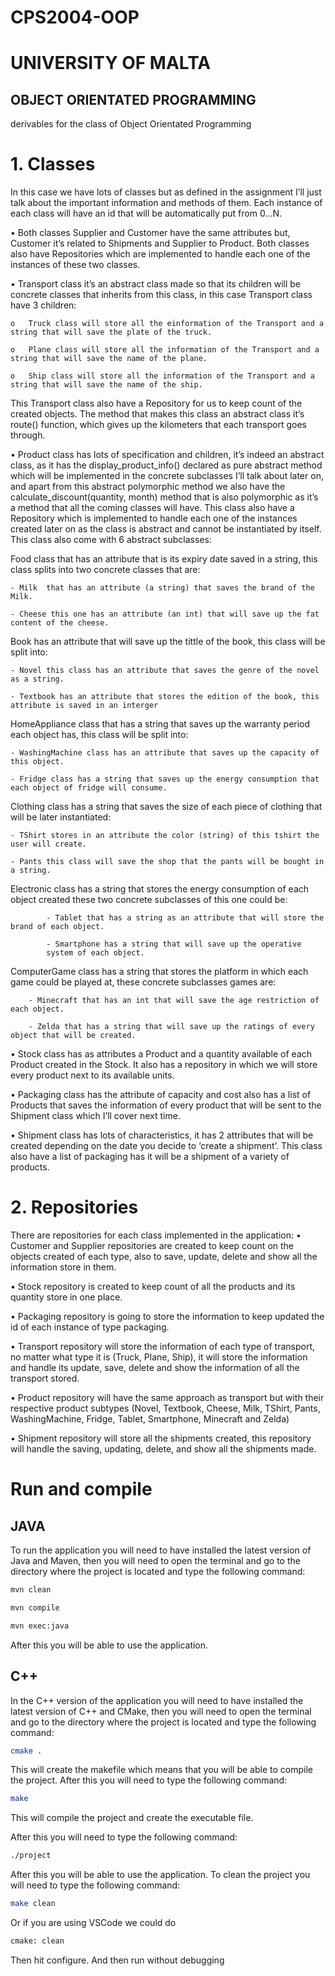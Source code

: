# CPS2004-OOP
# UNIVERSITY OF MALTA
## OBJECT ORIENTATED PROGRAMMING
derivables for the class of Object Orientated Programming

# 1.	Classes
In this case we have lots of classes but as defined in the assignment I’ll just talk about the important information and methods of them. Each instance of each class will have an id that will be automatically put from 0…N.

•	Both classes Supplier and Customer have the same attributes but, Customer it’s related to Shipments and Supplier to Product. Both classes also have Repositories which are implemented to handle each one of the instances of these two classes.

•	Transport class it’s an abstract class made so that its children will be concrete classes that inherits from this class, in this case Transport class have 3 children:

    o	Truck class will store all the einformation of the Transport and a string that will save the plate of the truck.

    o	Plane class will store all the information of the Transport and a string that will save the name of the plane.

    o	Ship class will store all the information of the Transport and a string that will save the name of the ship.

This Transport class also have a Repository for us to keep count of the created objects. The method that makes this class an abstract class it’s route() function, which gives up the kilometers that each transport goes through.

•	Product class has lots of specification and children, it’s indeed an abstract class, as it has the display_product_info() declared as pure abstract method which will be implemented in the concrete subclasses I’ll talk about later on, and apart from this abstract polymorphic method we also have the calculate_discount(quantity, month) method that is also polymorphic as it’s a method that all the coming classes will have. This class also have a Repository which is implemented to handle each one of the instances created later on as the class is abstract and cannot be instantiated by itself. This class also come with 6 abstract subclasses:

Food class that has an attribute that is its expiry date saved in a string, this class splits into two concrete classes that are:
    
    - Milk  that has an attribute (a string) that saves the brand of the Milk.
    
    - Cheese this one has an attribute (an int) that will save up the fat content of the cheese.

Book has an attribute that will save up the tittle of the book, this class will be split into:
    
    - Novel this class has an attribute that saves the genre of the novel as a string.
    
    - Textbook has an attribute that stores the edition of the book, this attribute is saved in an interger

HomeAppliance class that has a string that saves up the warranty period each object has, this class will be split into:
    
    - WashingMachine class has an attribute that saves up the capacity of this object.
    
    - Fridge class has a string that saves up the energy consumption that each object of fridge will consume.

Clothing class has a string that saves the size of each piece of clothing that will be later instantiated:
    
    - TShirt stores in an attribute the color (string) of this tshirt the user will create.
    
    - Pants this class will save the shop that the pants will be bought in a string.

Electronic class has a string that stores the energy consumption of each object created these two concrete subclasses of this one could be:
        	
            - Tablet that has a string as an attribute that will store the brand of each object.

        	- Smartphone has a string that will save up the operative 
            system of each object.
    
ComputerGame class has a string that stores the platform in which each game could be played at, these concrete subclasses games are:

    	- Minecraft that has an int that will save the age restriction of each object.
        
        - Zelda that has a string that will save up the ratings of every object that will be created.

•	Stock class has as attributes a Product and a quantity available of each Product created in the Stock. It also has a repository in which we will store every product next to its available units.

•	Packaging class has the attribute of capacity and cost also has a list of Products that saves the information of every product that will be sent to the Shipment class which I’ll cover next time.

•	Shipment class has lots of characteristics, it has 2 attributes that will be created depending on the date you decide to ‘create a shipment’. This class also have a list of packaging has it will be a shipment of a variety of products.

# 2.	Repositories
There are repositories for each class implemented in the application:
•	Customer and Supplier repositories are created to keep count on the objects created of each type, also to save, update, delete and show all the information store in them.

•	Stock repository is created to keep count of all the products and its quantity store in one place.

•	Packaging repository is going to store the information to keep updated the id of each instance of type packaging.

•	Transport repository will store the information of each type of transport, no matter what type it is (Truck, Plane, Ship), it will store the information and handle its update, save, delete and show the information of all the transport stored.

•	Product repository will have the same approach as transport but with their respective product subtypes (Novel, Textbook, Cheese, Milk, TShirt, Pants, WashingMachine, Fridge, Tablet, Smartphone, Minecraft and Zelda)

•	Shipment repository will store all the shipments created, this repository will handle the saving, updating, delete, and show all the shipments made.

# Run and compile
## JAVA
To run the application you will need to have installed the latest version of Java and Maven, then you will need to open the terminal and go to the directory where the project is located and type the following command:

```bash
mvn clean
```
```bash
mvn compile
```
```bash
mvn exec:java
```

After this you will be able to use the application.

## C++
In the C++ version of the application you will need to have installed the latest version of C++ and CMake, then you will need to open the terminal and go to the directory where the project is located and type the following command:
```bash
cmake .
```
This will create the makefile which means that you will be able to compile the project.
After this you will need to type the following command:
```bash
make
```
This will compile the project and create the executable file.

After this you will need to type the following command:
```bash
./project
```
After this you will be able to use the application.
To clean the project you will need to type the following command:
```bash
make clean
```

Or if you are using VSCode we could do 
```bash
cmake: clean
```
Then hit configure.
And then run without debugging